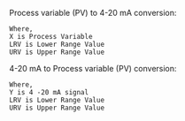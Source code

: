 Process variable (PV) to 4-20 mA conversion:

    Where,
    X is Process Variable
    LRV is Lower Range Value
    URV is Upper Range Value

4-20 mA to Process variable (PV) conversion:

    Where,
    Y is 4 -20 mA signal
    LRV is Lower Range Value
    URV is Upper Range Value